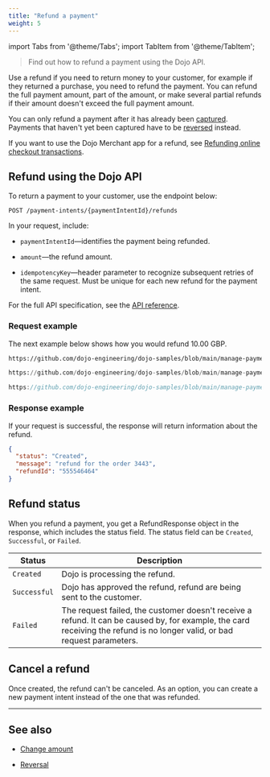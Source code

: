 ```yaml
---
title: "Refund a payment"
weight: 5
---
```

import Tabs from '@theme/Tabs';
import TabItem from '@theme/TabItem';

>Find out how to refund a payment using the Dojo API.

Use a refund if you need to return money to your customer, for example if they returned a purchase, you need to refund the payment. You can refund the full payment amount, part of the amount, or make several partial refunds if their amount doesn't exceed the full payment amount.

You can only refund a payment after it has already been [captured](../capture/). Payments that haven't yet been captured have to be [reversed](reversal/) instead.

If you want to use the Dojo Merchant app for a refund, see [Refunding online checkout transactions](https://support.dojo.tech/hc/en-gb/articles/4408826217106-Refunding-and-reversing-online-checkout-transactions#h_01FK1SZJWY37BZKNMN0BQ3EYKF).

## Refund using the Dojo API

To return a payment to your customer, use the endpoint below:

``` POST /payment-intents/{paymentIntentId}/refunds ```

In your request, include:

* `paymentIntentId`—identifies the payment being refunded.

* `amount`—the refund amount.

* `idempotencyKey`—header parameter to recognize subsequent retries of the same request. Must be unique for each new refund for the payment intent.

For the full API specification, see the [API reference](/api#operation/Refunds_Create).

### Request example

The next example below shows how you would refund 10.00 GBP.

<Tabs groupId="codeGroup">
  <TabItem value="curl" label="curl" default>

```bash reference
https://github.com/dojo-engineering/dojo-samples/blob/main/manage-payments/curl/refund.sh
```

  </TabItem>
  <TabItem value="python" label="Python">

```py reference
https://github.com/dojo-engineering/dojo-samples/blob/main/manage-payments/python/refund.py
```

  </TabItem>
  <TabItem value="C#" label="C#">

```csharp reference
https://github.com/dojo-engineering/dojo-samples/blob/main/manage-payments/cs/refund.cs
```

  </TabItem>
</Tabs>

### Response example

If your request is successful, the response will return information about the refund.

```json
{
  "status": "Created",
  "message": "refund for the order 3443",
  "refundId": "555546464"
}
```

## Refund status

When you refund a payment, you get a RefundResponse object in the response, which includes the status field. The status field can be `Created`, `Successful`, or `Failed`.

| Status | Description |
| ------------- | -----|
| `Created`| Dojo is processing the refund.|
| `Successful` | Dojo has approved the refund, refund are being sent to the customer.|
| `Failed`|  The request failed, the customer doesn't receive a refund. It can be caused by, for example, the card receiving the refund is no longer valid, or bad request parameters.|

## Cancel a refund

Once created, the refund can't be canceled. As an option, you can create a new payment intent instead of the one that was refunded.

---

## See also

* [Change amount](../change-amount/)

* [Reversal](reversal/)
